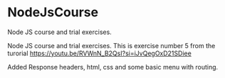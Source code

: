 # NodeJsCourse
Node JS course and trial exercises.

Node JS course and trial exercises. This is exercise number 5 from the turorial https://youtu.be/RVWnN_B2QsI?si=iJvQegOxD21SDiee

Added Response headers, html, css and some basic menu with routing.
